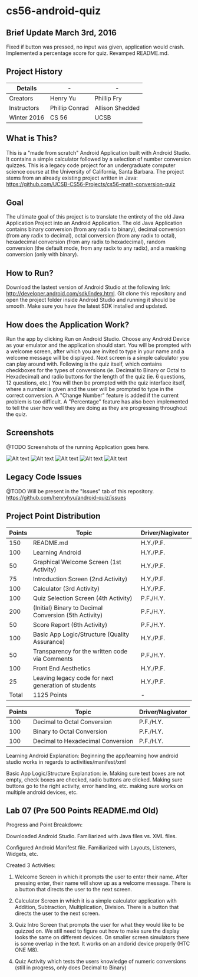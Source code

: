 # cs56-android-quiz

## Brief Update March 3rd, 2016
Fixed if button was pressed, no input was given, application would crash. Implemented a percentage score for quiz. Revamped README.md. 

## Project History

| Details      | -              | -                  |
| -------------|----------------|--------------------|
| Creators     | Henry Yu       | Phillip Fry        |
| Instructors  | Phillip Conrad | Allison Shedded    |
| Winter 2016  | CS 56          | UCSB               |


## What is This?

This is a "made from scratch" Android Application built with Android Studio. It contains a simple calculator followed by a selection of number conversion quizzes. This is a legacy code project for an undergraduate computer science course at the University of California, Santa Barbara. The project stems from an already existing project written in Java: https://github.com/UCSB-CS56-Projects/cs56-math-conversion-quiz

## Goal

The ultimate goal of this project is to translate the entirety of the old Java Application Project into an Android Application. The old Java Application contains binary conversion (from any radix to binary), decimal conversion (from any radix to decimal), octal conversion (from any radix to octal), hexadecimal conversion (from any radix to hexadecimal), random conversion (the default mode, from any radix to any radix), and a masking conversion (only with binary).

## How to Run?

Download the lastest version of Android Studio at the following link: http://developer.android.com/sdk/index.html. Git clone this repository and open the project folder inside Android Studio and running it should be smooth. Make sure you have the latest SDK installed and updated.

## How does the Application Work?

Run the app by clicking Run on Android Studio. Choose any Android Device as your emulator and the application should start. You will be prompted with a welcome screen, after which you are invited to type in your name and a welcome message will be displayed. Next screen is a simple calculator you can play around with. Following is the quiz itself, which contains checkboxes for the types of conversions (ie. Decimal to Binary or Octal to Hexadecimal) and radio buttons for the length of the quiz (ie. 6 questions, 12 questions, etc.) You will then be prompted with the quiz interface itself, where a number is given and the user will be prompted to type in the correct conversion. A "Change Number" feature is added if the current problem is too difficult. A "Percentage" feature has also been implemented to tell the user how well they are doing as they are progressing throughout the quiz. 

## Screenshots

@TODO
Screenshots of the running Application goes here.

![Alt text](Welcome.png)
![Alt text](screen1.png)
![Alt text](screen2.png)
![Alt text](screen3.png)
![Alt text](screen4.png)

## Legacy Code Issues

@TODO
Will be present in the "Issues" tab of this repository. https://github.com/henryhyu/android-quiz/issues


## Project Point Distribution

| Points       | Topic                                                          | Driver/Nagivator |
| -------------|----------------------------------------------------------------|------------------|
|  150         |  README.md                                                     | H.Y./P.F.        |
|  100         |  Learning Android                                              | H.Y./P.F.        |
|  50          |  Graphical Welcome Screen (1st Activity)                       | H.Y./P.F.        |
|  75          |  Introduction Screen (2nd Activity)                            | H.Y./P.F.        |
|  100         |  Calculator (3rd Activity)                                     | H.Y./P.F.        |
|  100         |  Quiz Selection Screen (4th Activity)                          | P.F./H.Y.        |
|  200         |  (Initial) Binary to Decimal Conversion (5th Activity)         | P.F./H.Y.        |
|  50          |  Score Report (6th Activity)                                   | P.F./H.Y.        |
|  100         |  Basic App Logic/Structure (Quality Assurance)                 | H.Y./P.F.        |
|  50          |  Transparency for the written code via Comments                | P.F./H.Y.        |
|  100         |  Front End Aesthetics                                          | H.Y./P.F.        |
|  25          |  Leaving legacy code for next generation of students           | H.Y./P.F.        |
| Total        |  1125 Points                                                   | -                |



| Points       | Topic                                                          | Driver/Nagivator |
| -------------|----------------------------------------------------------------|------------------|
|  100         |  Decimal to Octal Conversion                                   | P.F./H.Y.        |
|  100         |  Binary to Octal Conversion                                    | P.F./H.Y.        |
|  100         |  Decimal to Hexadecimal Conversion                             | P.F./H.Y.        |

Learning Android Explanation: Beginning the app/learning how android studio works in regards to activities/manifest/xml

Basic App Logic/Structure Explanation: ie. Making sure text boxes are not empty, check boxes are checked, radio buttons are clicked. Making sure buttons go to the right activity, error handling, etc. making sure works on multiple android devices, etc.

## Lab 07 (Pre 500 Points README.md Old)
Progress and Point Breakdown:

Downloaded Android Studio. Familiarized with Java files vs. XML files.

Configured Android Manifest file. Familiarized with Layouts, Listeners, Widgets, etc.

Created 3 Activities:

1) Welcome Screen in which it prompts the user to enter their name. After pressing enter, their name will show up as a welcome message. There is a button that directs the user to the next screen.

2) Calculator Screen in which it is a simple calculator application with Addition, Subtraction, Multiplication, Division. There is a button that directs the user to the next screen.

3) Quiz Intro Screen that prompts the user for what they would like to be quizzed on. We still need to figure out how to make sure the display looks the same on different devices. On smaller screen simulators there is some overlap in the text. It works on an andorid device properly (HTC ONE M8).

4) Quiz Activity which tests the users knowledge of numeric conversions (still in progress, only does Decimal to Binary)
